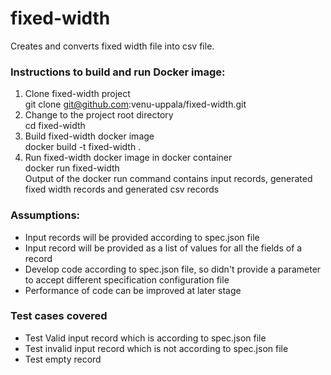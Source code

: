 # fixed-width
Creates and converts fixed width file into csv file. 

### Instructions to build and run Docker image:
1) Clone fixed-width project<br>
    git clone git@github.com:venu-uppala/fixed-width.git<br>
2) Change to the project root directory<br>
    cd fixed-width<br>
3) Build fixed-width docker image<br> 
    docker build -t fixed-width .<br>
4) Run fixed-width docker image in docker container<br> 
     docker run fixed-width<br>
   Output of the docker run command contains input records, generated fixed width records and generated csv records<br>
   
### Assumptions:
- Input records will be provided according to spec.json file
- Input record will be provided as a list of values for all the fields of a record
- Develop code according to spec.json file, so didn't provide a parameter to accept different specification configuration file
- Performance of code can be improved at later stage

### Test cases covered
- Test Valid input record which is according to spec.json file
- Test invalid input record which is not according to spec.json file
- Test empty record
